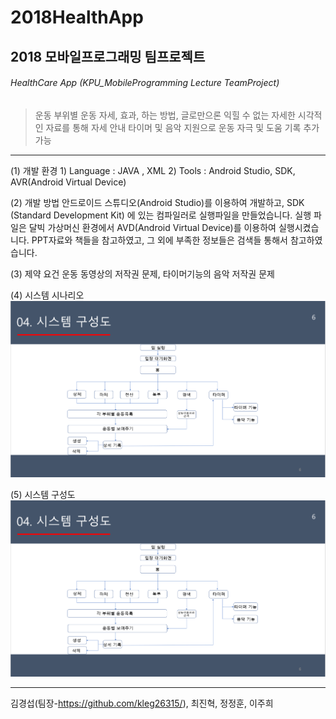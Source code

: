 # 2018HealthApp
2018 모바일프로그래밍 팀프로젝트
----------------
###### HealthCare App (KPU_MobileProgramming Lecture TeamProject)

  > 운동 부위별 운동 자세, 효과, 하는 방법, 글로만으론 익힐 수 없는 자세한 시각적인 자료를 통해 자세 안내
  > 타이머 및 음악 지원으로 운동 자극 및 도움
  > 기록 추가 가능
   
--------------------
(1) 개발 환경
	1) Language : JAVA , XML
	2) Tools : Android Studio, SDK, AVR(Android Virtual Device)
	
	
(2) 개발 방법
 	 안드로이드 스튜디오(Android Studio)를 이용하여 개발하고, SDK (Standard Development Kit)
	 에 있는 컴파일러로 실행파일을 만들었습니다.
 	 실행 파일은 달빅 가상머신 환경에서 AVD(Android Virtual Device)를 이용하여 실행시켰습니다.
 	 PPT자료와 책들을 참고하였고, 그 외에 부족한 정보들은 검색들 통해서 참고하였습니다.
	 
	 
(3) 제약 요건
 	 운동 동영상의 저작권 문제, 타이머기능의 음악 저작권 문제
	
(4) 시스템 시나리오
 	![시스템 시나리오](시스템구성도.PNG)
	
(5) 시스템 구성도
 	![시스템 구성도](시스템구성도.PNG)
	
--------------------
김경섭(팀장-https://github.com/kleg26315/), 최진혁, 정정훈, 이주희
